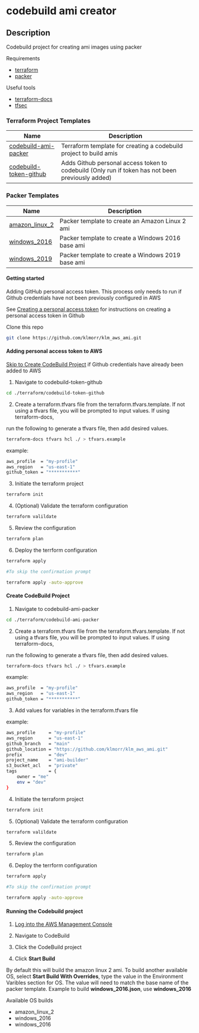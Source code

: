 # codebuild ami creator

## Description

Codebuild project for creating ami images using packer

Requirements

- [terraform](https://www.terraform.io/)
- [packer](https://www.packer.io/)

Useful tools

- [terraform-docs](https://github.com/terraform-docs/terraform-docs)
- [tfsec](https://github.com/aquasecurity/tfsec)

### Terraform Project Templates

| Name | Description |
|------|-------------|
| [codebuild-ami-packer](src/terraform/codebuild-ami-packer/readme.md) | Terraform template for creating a codebuild project to build amis |
| [codebuild-token-github](src/terraform/codebuild-token-github/readme.md) | Adds Github personal access token to codebuild (Only run if token has not been previously added) |

### Packer Templates

| Name | Description |
|------|-------------|
| [amazon_linux_2](src/pkr/amazon_linux_2.json) | Packer template to create an Amazon Linux 2 ami |
| [windows_2016](src/pkr/windows_2016.json) | Packer template to create a Windows 2016 base ami |
| [windows_2019](src/pkr/windows_2019.json) | Packer template to create a Windows 2019 base ami |

#### Getting started

Adding GitHub personal access token. This process only needs to run if Github credentials have not been previously configured in AWS

See [Creating a personal access token](https://docs.github.com/en/authentication/keeping-your-account-and-data-secure/creating-a-personal-access-token) for instructions on creating a personal access token in Github

Clone this repo

```bash
git clone https://github.com/klmorr/klm_aws_ami.git
```

#### Adding personal access token to AWS

[Skip to Create CodeBuild Project](#create-codebuild-project) if Github credentials have already been added to AWS

1. Navigate to codebuild-token-github

```bash
cd ./terraform/codebuild-token-github
```

2. Create a terraform.tfvars file from the terraform.tfvars.template. If not using a tfvars file, you will be prompted to input values. If using terraform-docs,

run the following to generate a tfvars file, then add desired values.

```bash
terraform-docs tfvars hcl ./ > tfvars.example
```

example:

```bash
aws_profile  = "my-profile"
aws_region   = "us-east-1"
github_token = "***********"
```

3. Initiate the terraform project

```bash
terraform init
```

4. (Optional) Validate the terraform configuration
   
```bash
terraform valildate
```

5. Review the configuration

```bash
terraform plan
```

6. Deploy the terrform configuration

```bash
terraform apply

#To skip the confirmation prompt

terraform apply -auto-approve
```

#### Create CodeBuild Project

1. Navigate to codebuild-ami-packer

```bash
cd ./terraform/codebuild-ami-packer
```

2. Create a terraform.tfvars file from the terraform.tfvars.template. If not using a tfvars file, you will be prompted to input values. If using terraform-docs,

run the following to generate a tfvars file, then add desired values.

```bash
terraform-docs tfvars hcl ./ > tfvars.example
```

example:

```bash
aws_profile  = "my-profile"
aws_region   = "us-east-1"
github_token = "***********"
```

3. Add values for variables in the terraform.tfvars file

example:

```bash
aws_profile     = "my-profile"
aws_region      = "us-east-1"
github_branch   = "main"
github_location = "https://github.com/klmorr/klm_aws_ami.git"
prefix          = "dev"
project_name    = "ami-builder"
s3_bucket_acl   = "private"
tags            = {
    owner = "me"
    env = "dev"
}
```

4. Initiate the terraform project

```bash
terraform init
```

5. (Optional) Validate the terraform configuration
   
```bash
terraform valildate
```

5. Review the configuration

```bash
terraform plan
```

6. Deploy the terrform configuration

```bash
terraform apply

#To skip the confirmation prompt

terraform apply -auto-approve
```

#### Running the Codebuild project

1. [Log into the AWS Management Console](https://console.aws.amazon.com)

2. Navigate to CodeBuild

3. Click the CodeBuild project

4. Click **Start Build**

By default this will build the amazon linux 2 ami. To build another available OS, select **Start Build With Overrides**, type the value in the Environment Varibles section for OS. The value will need to match the base name of the packer template. Example to build **windows_2016.json**, use **windows_2016**

Available OS builds

- amazon_linux_2
- windows_2016
- windows_2016
